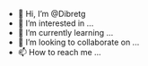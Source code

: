 - 👋 Hi, I’m @Dibretg
- 👀 I’m interested in ...
- 🌱 I’m currently learning ...
- 💞️ I’m looking to collaborate on ...
- 📫 How to reach me ...

<!---
Dibretg/Dibretg is a ✨ special ✨ repository because its `README.md` (this file) appears on your GitHub profile.
You can click the Preview link to take a look at your changes.
--->
